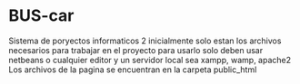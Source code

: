 # BUS-car
Sistema de poryectos informaticos 2
inicialmente solo estan los archivos necesarios para trabajar en el proyecto
para usarlo solo deben usar netbeans o cualquier editor 
y un servidor local sea xampp, wamp, apache2
Los archivos de la pagina se encuentran en la carpeta  public_html

